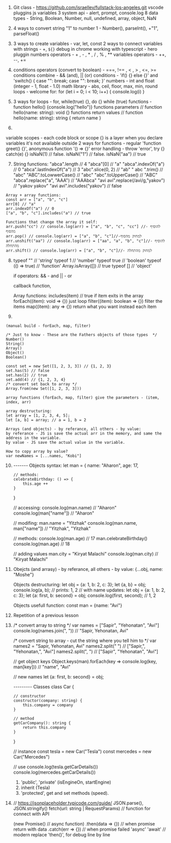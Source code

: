 01.  Git class - https://github.com/israellev/fullstack-los-angeles.git
    vscode pluggins
    js variables
    3 system api - alert, prompt, console.log
    8 data types - String, Boolean, Number, null, undefined, array, object, NaN

02.  4 ways to convert string "1" to number 1 - 
Number(), 
parseInt(), 
+"1", 
parseFloat()

03.  3 ways to create variables - var, let, const
    2 ways to connect variables with strings - +, `${}`
    debug in chrome
    working with typescript - hero pluggin
    numbers operators - + , - , \* , / , % , \*\*
    variables operators - ++, --, +=

04.  conditions operators (convert to boolean) - ===, !== , < , > , <=, >=
    conditions combine - && (and), || (or)
    conditions - 'if() {} else {}' and 'switch() { case "": break; case "": break; }'
    numbers - int and float (integer - 1, float - 1.0)
    math library - abs, ceil, floor, max, min, round
    loops - welcome for:
    for (let i = 0; i < 10; i++) { console.log(i) }

05.  3 ways for loops - 
    for, 
    while(true) {}, 
    do {} while (true)
    functions - function hello() {console.log("hello")}
    functions parameters // function hello(name: string): void {}
    functions return values // function hello(name: string): string { return name }

06. 
variable scopes - each code block or scope {} is a layer when you declare variables it's not available outside 
2 ways for functions - regular 'function greet() {}', anonymous function '() => {}'
error handling - throw 'error', try {} catch(e) {}
isNaN(1) // false. isNaN("1") // false. isNaN("aa") // true

07.  String functions:
    "abca".length // 4
    "abca"[0] // "a"
    "abca".indexOf("a") // 0
    "abca".lastIndexOf("a") // 3
    "abc".slice(0, 2) // "ab"
    " abc ".trim() // "abc"
    "ABC".toLowwerCase() // "abc"
    "abc".toUpperCase() // "ABC"
    "abca".replace("a", "AAA") // "AAAbca"
    "avi avi".replace(/avi/g,"yakov") // "yakov yakov" 
    "avi avi".includes("yakov") // false 

    Array + array functions:
    const arr = ["a", "b", "c"]
    arr[0] // "a"
    arr.indexOf("a") // 0
    ["a", "b", "c"].includes("a") // true

    Functions that change the array it self:
    arr.push("cc") // console.log(arr) = ["a", "b", "c", "cc"] //- להוסיף מהסוף
    arr.pop() // console.log(arr) = ["a", "b", "c"]//-למחוק מהסוף
    arr.unshift("aa") // console.log(arr) = ["aa", "a", "b", "c"]//- להוסיף מהתחלה 
    arr.shift() // console.log(arr) = ["a", "b", "c"]//- למחוק מהתחלה 

08.  
    typeof "" // 'string'
    typeof 1 // 'number'
    typeof true // 'boolean'
    typeof (() => true) // 'function'
    Array.isArray([]) // true
    typeof [] // 'object'
    
    if operators:
    && - and
    || - or

    callback function,
    
    Array functions:
    includes(item) // true if item exits in the array
    forEach((item): void => {}) just loop
    filter((item): boolean => {}) filter the items
    map((item): any => {}) return what you want instead each item

09. 

    (manual build - forEach, map, filter)

    /* Just to know - These are the Fathers objects of those types  */
    Number()
    String()
    Array()
    Object()
    Boolean()

    const set = new Set([1, 2, 3, 3]) // {1, 2, 3}
    set.has(5) // false
    set.has(2) // true
    set.add(4) // {1, 2, 3, 4}
    /* convert set back to array */
    Array.from(new Set([1, 2, 3, 3]))

    array functions (forEach, map, filter) give the parameters - (item, index, arr)
    
    array destructuring:
    let array = [1, 2, 3, 4, 5];
    let [a, b] = array; // a = 1, b = 2

    Arrays (and objects) - by referance, all others - by value:
    by referance - JS is save the actual arr in the memory, and same the address in the variable.
    by value - JS save the actual value in the variable.

    How to copy array by value?
    var newNames = [...names, "Kobi"]

10. 
    ------- Objects
    syntax:
    let man = {
        name: "Aharon",
        age: 17,
        
        // methods:
        celebrateBirthday: () => {
            this.age ++
        }
    }
    
    // accessing:
    console.log(man.name) // "Aharon"
    console.log(man["name"]) // "Aharon"
    
    // modifing: 
    man.name = "Yitzhak"
    console.log(man.name, man["name"]) // "Yitzhak", "Yitzhak"

    // methods:
    console.log(man.age) // 17
    man.celebrateBirthday()
    console.log(man.age) // 18

    // adding values
    man.city = "Kiryat Malachi"
    console.log(man.city) // "Kiryat Malachi"

10. 
    Obejcts (and arrasy) - by referance, all others - by value:
    {...obj, name: "Moshe"}

    Objects destructuring:
    let obj = {a: 1, b: 2, c: 3};
    let {a, b} = obj;
    console.log(a, b);  // prints: 1, 2
    // with name updates:
    let obj = {a: 1, b: 2, c: 3};
    let {a: first, b: second} = obj;
    console.log(first, second);  // 1, 2

    Objects usefull function: 
    const man = {name: "Avi"}

11. 
    Repetition of a previous lesson

12. 
    /* convert array to string */
    var names = ["Sapir", "Yehonatan", "Avi"]
    console.log(names.join(", ")) // "Sapir, Yehonatan, Avi"

    /* convert string to array - cut the string where you tell him to */
    var names2 = "Sapir, Yehonatan, Avi"
    names2.split(" ") // ["Sapir,", "Yehonatan,", "Avi"]
    names2.split(", ") // ["Sapir", "Yehonatan", "Avi"]

    // get object keys
    Object.keys(man).forEach(key => console.log(key, man[key])) // "name", "Avi"

    // new names
    let {a: first, b: second} = obj;

    --------- Classes
    class Car {
        
        // constructor
        constructor(company: string) {
            this.company = company
        }

        // method
        getCarCompany(): string {
            return this.company
        }
    }

    // instance
    const tesla = new Car("Tesla")
    const mercedes = new Car("Mercedes")
    
    // use
    console.log(tesla.getCarDetails())
    console.log(mercedes.getCarDetails())

    1. 'public', 'private' (isEngineOn, startEngine)
    2. inherit (Tesla)
    3. 'protected', get and set methods (speed).

13. 
    // https://jsonplaceholder.typicode.com/guide/
    JSON.parse(), JSON.stringify()
    fetch(url: string | RequestParams) // function for connect with API 

    (new Promise() // async function) 
    .then(data => {}) // when promise return with data 
    .catch(err => {}) //  when promise failed
    'async' 'await' // modern replace 'then()', for debug line by line
